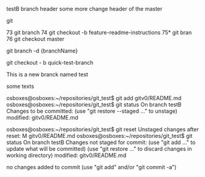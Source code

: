 testB branch header some more change
header of the master



git 

   73  git branch
   74  git checkout -b feature-readme-instructions
   75* git bran
   76  git checkout master

<!-- to delete the branch -->
   git branch -d {branchName} 

<!-- to create a branch -->
   git checkout - b  quick-test-branch

This is a new branck named test

some texts


osboxes@osboxes:~/repositories/git_test$ git add gitv0/README.md 
osboxes@osboxes:~/repositories/git_test$ git status
On branch testB
Changes to be committed:
  (use "git restore --staged <file>..." to unstage)
        modified:   gitv0/README.md

osboxes@osboxes:~/repositories/git_test$ git reset
Unstaged changes after reset:
M       gitv0/README.md
osboxes@osboxes:~/repositories/git_test$ git status
On branch testB
Changes not staged for commit:
  (use "git add <file>..." to update what will be committed)
  (use "git restore <file>..." to discard changes in working directory)
        modified:   gitv0/README.md

no changes added to commit (use "git add" and/or "git commit -a")